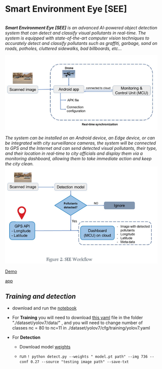# Smart Environment Eye [SEE]
\
***Smart Environment Eye [SEE]** is an advanced AI-powered object detection system that can detect and classify visual pollutants in real-time. The system is equipped with state-of-the-art computer vision techniques to accurately detect and classify pollutants such as graffiti, garbage, sand on roads, potholes, cluttered sidewalks, bad billboards, etc...*

<img src="project_images\f1.PNG" width="500px" hight="500px"/> 

*The system can be installed on an Android device, an Edge device, or can be integrated with city
surveillance cameras, the system will be connected to GPS and the Internet and can send detected visual
pollutants, their type, and their location in real-time to city officials and display them via a monitoring
dashboard, allowing them to take immediate action and keep the city clean.*
<img src="project_images\f2.PNG" width="500px" hight="500px"/> 

[Demo](https://huggingface.co/spaces/alshimaa/SEE)

[app](https://drive.google.com/file/d/1-0rna-jzAHyEjBUvbf3qIy2G3foGiIZo/view?usp=sharing)


## ***Training and detection***


- download and run the [notebook](https://drive.google.com/file/d/1OrQnXXaFTzuo6-_7malWLoszdM8pgjuX/view?usp=sharing)

-  For **Training** you will need to download [this yaml](https://drive.google.com/file/d/1fntLs720iULfH-cgd2kTcbeaPRwUWymp/view?usp=sharing) file in the folder "./dataset/yolov7/data/" ,  and you will need to change number of classes nc = 80 to nc=11 in ./dataset/yolov7/cfg/training/yolov7.yaml 

- For **Detection** 
  - Download model [weights](https://drive.google.com/file/d/1Cw9F1tevtxwx9ZyCVx7aGjiknQD99muO/view?usp=sharing)
  
  - run 
  `! python detect.py --weights " model.pt path" --img 736 --conf 0.27 --source "testing image path" --save-txt`
